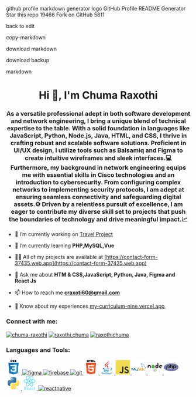 github profile markdown generator logo
GitHub Profile README Generator
Star this repo
19466
Fork on GitHub
5811

back to edit

copy-markdown

download markdown

download backup

markdown
<h1 align="center">Hi 👋, I'm Chuma Raxothi</h1>
<h3 align="center">As a versatile professional adept in both software development and network engineering, I bring a unique blend of technical expertise to the table. With a solid foundation in languages like JavaScript, Python, Node.js, Java, HTML, and CSS, I thrive in crafting robust and scalable software solutions. Proficient in UI/UX design, I utilize tools such as Balsamiq and Figma to create intuitive wireframes and sleek interfaces.💻 Furthermore, my background in network engineering equips me with essential skills in Cisco technologies and an introduction to cybersecurity. From configuring complex networks to implementing security protocols, I am adept at ensuring seamless connectivity and safeguarding digital assets.⚙️ Driven by a relentless pursuit of excellence, I am eager to contribute my diverse skill set to projects that push the boundaries of technology and drive meaningful impact.📈</h3>

- 🔭 I’m currently working on [Travel Project](travel-project-six-iota.vercel.app)

- 🌱 I’m currently learning **PHP,MySQL,Vue**

- 👨‍💻 All of my projects are available at [https://contact-form-37435.web.app](https://contact-form-37435.web.app)

- 💬 Ask me about **HTM & CSS,JavaScript, Python, Java, Figma and React Js**

- 📫 How to reach me **craxoti60@gmail.com**

- 📄 Know about my experiences [my-curriculum-nine.vercel.app](my-curriculum-nine.vercel.app)

<h3 align="left">Connect with me:</h3>
<p align="left">
<a href="https://linkedin.com/in/chuma-raxothi" target="blank"><img align="center" src="https://raw.githubusercontent.com/rahuldkjain/github-profile-readme-generator/master/src/images/icons/Social/linked-in-alt.svg" alt="chuma-raxothi" height="30" width="40" /></a>
<a href="https://fb.com/raxothi.chuma" target="blank"><img align="center" src="https://raw.githubusercontent.com/rahuldkjain/github-profile-readme-generator/master/src/images/icons/Social/facebook.svg" alt="raxothi.chuma" height="30" width="40" /></a>
<a href="https://instagram.com/raxothichuma" target="blank"><img align="center" src="https://raw.githubusercontent.com/rahuldkjain/github-profile-readme-generator/master/src/images/icons/Social/instagram.svg" alt="raxothichuma" height="30" width="40" /></a>
</p>

<h3 align="left">Languages and Tools:</h3>
<p align="left"> <a href="https://www.w3schools.com/css/" target="_blank" rel="noreferrer"> <img src="https://raw.githubusercontent.com/devicons/devicon/master/icons/css3/css3-original-wordmark.svg" alt="css3" width="40" height="40"/> </a> <a href="https://www.figma.com/" target="_blank" rel="noreferrer"> <img src="https://www.vectorlogo.zone/logos/figma/figma-icon.svg" alt="figma" width="40" height="40"/> </a> <a href="https://firebase.google.com/" target="_blank" rel="noreferrer"> <img src="https://www.vectorlogo.zone/logos/firebase/firebase-icon.svg" alt="firebase" width="40" height="40"/> </a> <a href="https://git-scm.com/" target="_blank" rel="noreferrer"> <img src="https://www.vectorlogo.zone/logos/git-scm/git-scm-icon.svg" alt="git" width="40" height="40"/> </a> <a href="https://www.w3.org/html/" target="_blank" rel="noreferrer"> <img src="https://raw.githubusercontent.com/devicons/devicon/master/icons/html5/html5-original-wordmark.svg" alt="html5" width="40" height="40"/> </a> <a href="https://www.java.com" target="_blank" rel="noreferrer"> <img src="https://raw.githubusercontent.com/devicons/devicon/master/icons/java/java-original.svg" alt="java" width="40" height="40"/> </a> <a href="https://developer.mozilla.org/en-US/docs/Web/JavaScript" target="_blank" rel="noreferrer"> <img src="https://raw.githubusercontent.com/devicons/devicon/master/icons/javascript/javascript-original.svg" alt="javascript" width="40" height="40"/> </a> <a href="https://www.mysql.com/" target="_blank" rel="noreferrer"> <img src="https://raw.githubusercontent.com/devicons/devicon/master/icons/mysql/mysql-original-wordmark.svg" alt="mysql" width="40" height="40"/> </a> <a href="https://nodejs.org" target="_blank" rel="noreferrer"> <img src="https://raw.githubusercontent.com/devicons/devicon/master/icons/nodejs/nodejs-original-wordmark.svg" alt="nodejs" width="40" height="40"/> </a> <a href="https://www.php.net" target="_blank" rel="noreferrer"> <img src="https://raw.githubusercontent.com/devicons/devicon/master/icons/php/php-original.svg" alt="php" width="40" height="40"/> </a> <a href="https://www.python.org" target="_blank" rel="noreferrer"> <img src="https://raw.githubusercontent.com/devicons/devicon/master/icons/python/python-original.svg" alt="python" width="40" height="40"/> </a> <a href="https://reactjs.org/" target="_blank" rel="noreferrer"> <img src="https://raw.githubusercontent.com/devicons/devicon/master/icons/react/react-original-wordmark.svg" alt="react" width="40" height="40"/> </a> <a href="https://reactnative.dev/" target="_blank" rel="noreferrer"> <img src="https://reactnative.dev/img/header_logo.svg" alt="reactnative" width="40" height="40"/> </a> </p>
